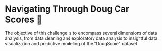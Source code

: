 # Navigating Through Doug Car Scores 🚙
 The objective of this challenge is to encompass several dimensions of data analysis, from data cleaning and exploratory data analysis to insightful data visualization and predictive modeling of the "DougScore" dataset
